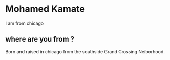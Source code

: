 # Mohamed Kamate 
I am from chicago

## where are you from ?

Born and raised in chicago from the southside Grand Crossing Neiborhood.